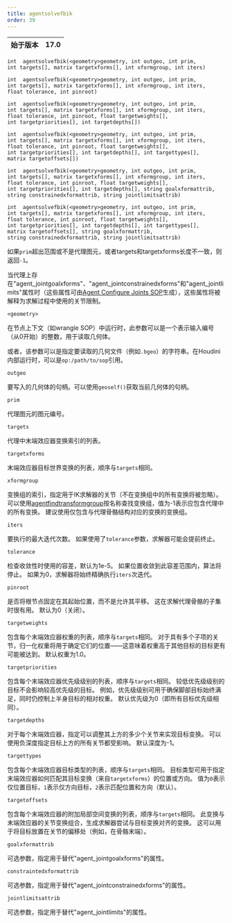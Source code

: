 ```yaml
---
title: agentsolvefbik
order: 39
---
```

| 始于版本 | 17.0 |
| --- | --- |

`int  agentsolvefbik(<geometry>geometry, int outgeo, int prim, int targets[], matrix targetxforms[], int xformgroup, int iters)`

`int  agentsolvefbik(<geometry>geometry, int outgeo, int prim, int targets[], matrix targetxforms[], int xformgroup, int iters, float tolerance, int pinroot)`

`int  agentsolvefbik(<geometry>geometry, int outgeo, int prim, int targets[], matrix targetxforms[], int xformgroup, int iters, float tolerance, int pinroot, float targetweights[], int targetpriorities[], int targetdepths[])`

`int  agentsolvefbik(<geometry>geometry, int outgeo, int prim, int targets[], matrix targetxforms[], int xformgroup, int iters, float tolerance, int pinroot, float targetweights[], int targetpriorities[], int targetdepths[], int targettypes[], matrix targetoffsets[])`

`int  agentsolvefbik(<geometry>geometry, int outgeo, int prim, int targets[], matrix targetxforms[], int xformgroup, int iters, float tolerance, int pinroot, float targetweights[], int targetpriorities[], int targetdepths[], string goalxformattrib, string constrainedxformattrib, string jointlimitsattrib)`

`int  agentsolvefbik(<geometry>geometry, int outgeo, int prim, int targets[], matrix targetxforms[], int xformgroup, int iters, float tolerance, int pinroot, float targetweights[], int targetpriorities[], int targetdepths[], int targettypes[], matrix targetoffsets[], string goalxformattrib, string constrainedxformattrib, string jointlimitsattrib)`

如果`prim`超出范围或不是代理图元，或者targets和targetxforms长度不一致，则返回`-1`。

当代理上存在"agent_jointgoalxforms"、"agent_jointconstrainedxforms"和"agent_jointlimits"属性时（这些属性可由[Agent Configure Joints SOP](../../nodes/sop/agentconfigurejoints.html "创建指定代理关节旋转限制的点属性")生成），这些属性将被解释为求解过程中使用的关节限制。

`<geometry>`

在节点上下文（如wrangle SOP）中运行时，此参数可以是一个表示输入编号（从0开始）的整数，用于读取几何体。

或者，该参数可以是指定要读取的几何文件（例如`.bgeo`）的字符串。在Houdini内部运行时，可以是`op:/path/to/sop`引用。

`outgeo`

要写入的几何体的句柄。可以使用`geoself()`获取当前几何体的句柄。

`prim`

代理图元的图元编号。

`targets`

代理中末端效应器变换索引的列表。

`targetxforms`

末端效应器目标世界变换的列表，顺序与`targets`相同。

`xformgroup`

变换组的索引，指定用于IK求解器的关节（不在变换组中的所有变换将被忽略）。
可以使用[agentfindtransformgroup](agentfindtransformgroup.html "查找代理定义中变换组的索引")按名称查找变换组，值为-1表示应包含代理中的所有变换。
建议使用仅包含与代理骨骼结构对应的变换的变换组。

`iters`

要执行的最大迭代次数。
如果使用了`tolerance`参数，求解器可能会提前终止。

`tolerance`

检查收敛性时使用的容差，默认为1e-5。
如果位置收敛到此容差范围内，算法将停止。
如果为0，求解器将始终精确执行`iters`次迭代。

`pinroot`

是否将根节点固定在其起始位置，而不是允许其平移。
这在求解代理骨骼的子集时很有用。
默认为0（关闭）。

`targetweights`

包含每个末端效应器权重的列表，顺序与`targets`相同。
对于具有多个子项的关节，归一化权重将用于确定它们的位置——这意味着权重高于其他目标的目标更有可能被达到。
默认权重为1.0。

`targetpriorities`

包含每个末端效应器优先级级别的列表，顺序与`targets`相同。
较低优先级级别的目标不会影响较高优先级的目标。
例如，优先级级别可用于确保脚部目标始终满足，同时仍控制上半身目标的相对权重。
默认优先级为0（即所有目标优先级相同）。

`targetdepths`

对于每个末端效应器，指定可以调整其上方的多少个关节来实现目标变换。
可以使用负深度指定目标上方的所有关节都受影响。
默认深度为-1。

`targettypes`

包含每个末端效应器目标类型的列表，顺序与`targets`相同。
目标类型可用于指定末端效应器如何匹配其目标变换（来自`targetxforms`）的位置或方向。
值为`0`表示仅位置目标，`1`表示仅方向目标，`2`表示匹配位置和方向（默认）。

`targetoffsets`

包含每个末端效应器的附加局部空间变换的列表，顺序与`targets`相同。
此变换与末端效应器的关节变换组合，生成求解器尝试与目标变换对齐的变换。
这可以用于将目标放置在关节的偏移处（例如，在骨骼末端）。

`goalxformattrib`

可选参数，指定用于替代"agent_jointgoalxforms"的属性。

`constraintedxformattrib`

可选参数，指定用于替代"agent_jointconstrainedxforms"的属性。

`jointlimitsattrib`

可选参数，指定用于替代"agent_jointlimits"的属性。